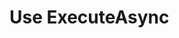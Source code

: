 # Use ExecuteAsync

<!-- From use-messages-request-response-classes-execute-method.md
I think this only works with importSolution
 -->